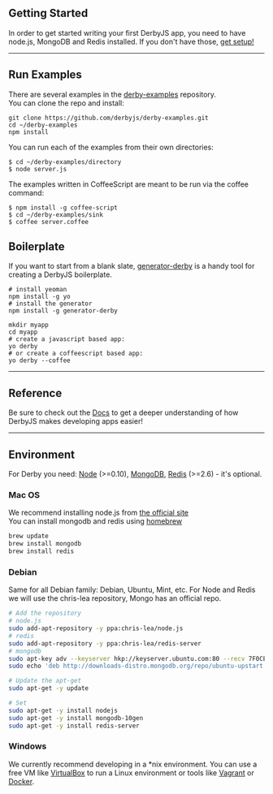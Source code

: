 ## Getting Started

<p class="lead">
In order to get started writing your first DerbyJS app, you need to have node.js, MongoDB and Redis installed. If you don't have those, <a href="#environment">get setup!</a>
</p>

---

## Run Examples

There are several examples in the [derby-examples](https://github.com/derbyjs/derby-examples) repository.  
You can clone the repo and install:
```
git clone https://github.com/derbyjs/derby-examples.git
cd ~/derby-examples
npm install
```

You can run each of the examples from their own directories:

```
$ cd ~/derby-examples/directory
$ node server.js
```

The examples written in CoffeeScript are meant to be run via the coffee command:

```
$ npm install -g coffee-script
$ cd ~/derby-examples/sink
$ coffee server.coffee
```

## Boilerplate

If you want to start from a blank slate, [generator-derby](https://github.com/derbyparty/generator-derby) is a handy tool for creating a DerbyJS boilerplate.

```
# install yeoman
npm install -g yo
# install the generator
npm install -g generator-derby

mkdir myapp
cd myapp
# create a javascript based app:
yo derby
# or create a coffeescript based app:
yo derby --coffee
```

---

## Reference

Be sure to check out the [Docs](docs) to get a deeper understanding of how DerbyJS makes developing apps easier!

---

## Environment

For Derby you need: [Node](http://nodejs.org) (>=0.10), [MongoDB](http://www.mongodb.org/), [Redis](http://redis.io/) (>=2.6) - it's optional.

### Mac OS

We recommend installing node.js from [the official site](http://nodejs.org)  
You can install mongodb and redis using [homebrew](http://brew.sh/)  

```bash
brew update
brew install mongodb
brew install redis
```

### Debian

Same for all Debian family: Debian, Ubuntu, Mint, etc.
For Node and Redis we will use the chris-lea repository, Mongo has an official repo.

```bash
# Add the repository
# node.js
sudo add-apt-repository -y ppa:chris-lea/node.js
# redis
sudo add-apt-repository -y ppa:chris-lea/redis-server
# mongodb
sudo apt-key adv --keyserver hkp://keyserver.ubuntu.com:80 --recv 7F0CEB10
sudo echo 'deb http://downloads-distro.mongodb.org/repo/ubuntu-upstart dist 10gen' | sudo tee /etc/apt/sources.list.d/10gen.list

# Update the apt-get
sudo apt-get -y update

# Set
sudo apt-get -y install nodejs
sudo apt-get -y install mongodb-10gen
sudo apt-get -y install redis-server
```


### Windows

We currently recommend developing in a *nix environment. 
You can use a free VM like [VirtualBox](https://www.virtualbox.org/) to run a Linux environment or tools like [Vagrant](http://www.vagrantup.com/) or [Docker](http://www.docker.com/).
